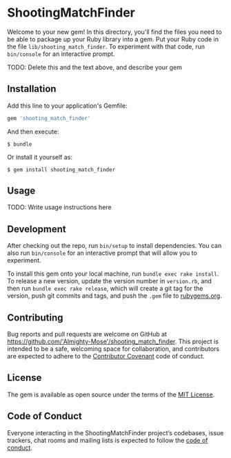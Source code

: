 # ShootingMatchFinder

Welcome to your new gem! In this directory, you'll find the files you need to be able to package up your Ruby library into a gem. Put your Ruby code in the file `lib/shooting_match_finder`. To experiment with that code, run `bin/console` for an interactive prompt.

TODO: Delete this and the text above, and describe your gem

## Installation

Add this line to your application's Gemfile:

```ruby
gem 'shooting_match_finder'
```

And then execute:

    $ bundle

Or install it yourself as:

    $ gem install shooting_match_finder

## Usage

TODO: Write usage instructions here

## Development

After checking out the repo, run `bin/setup` to install dependencies. You can also run `bin/console` for an interactive prompt that will allow you to experiment.

To install this gem onto your local machine, run `bundle exec rake install`. To release a new version, update the version number in `version.rb`, and then run `bundle exec rake release`, which will create a git tag for the version, push git commits and tags, and push the `.gem` file to [rubygems.org](https://rubygems.org).

## Contributing

Bug reports and pull requests are welcome on GitHub at https://github.com/'Almighty-Mose'/shooting_match_finder. This project is intended to be a safe, welcoming space for collaboration, and contributors are expected to adhere to the [Contributor Covenant](http://contributor-covenant.org) code of conduct.

## License

The gem is available as open source under the terms of the [MIT License](https://opensource.org/licenses/MIT).

## Code of Conduct

Everyone interacting in the ShootingMatchFinder project’s codebases, issue trackers, chat rooms and mailing lists is expected to follow the [code of conduct](https://github.com/'Almighty-Mose'/shooting_match_finder/blob/master/CODE_OF_CONDUCT.md).

